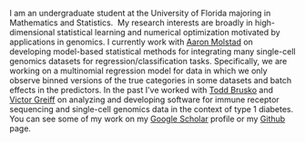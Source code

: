 I am an undergraduate student at the University of Florida majoring in Mathematics and Statistics. 
My research interests are broadly in high-dimensional statistical learning and numerical optimization motivated by applications in genomics.
I currently work with [Aaron Molstad](https://ajmolstad.github.io/) on developing model-based statistical methods for integrating many single-cell genomics datasets for regression/classification tasks. Specifically, we are working on a multinomial regression model for data in which we only observe binned versions of the true categories in some datasets and batch effects in the predictors.
In the past I've worked with [Todd Brusko](https://bruskolab.diabetes.ufl.edu/) and [Victor Greiff](https://greifflab.org/) on analyzing and developing software for immune receptor sequencing and single-cell genomics data in the context of type 1 diabetes. 
You can see some of my work on my [Google Scholar](https://scholar.google.com/citations?user=8AhTuSEAAAAJ&hl=en) profile or my [Github](https://github.com/keshav-motwani) page.
